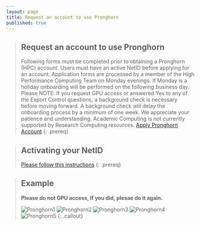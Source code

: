 ```yaml
---
layout: page
title: Request an account to use Pronghorn
published: true
---
```


> ##  Request an account to use Pronghorn
> Following forms must be completed prior to obtaining a Pronghorn (HPC) account.  Users must have an active NetID before applying for an account.
> Application forms are processed by a member of the High Performance Computing Team on Monday evenings. If Monday is a holiday onboarding will be performed on the following business day.
> Please NOTE: If you request GPU access or answered Yes to any of the Export Control questions, a background check is necessary before moving forward. A background check will delay the onboarding process by a minimum of one week. We appreciate your patience and understanding.
> Academic Computing is not currently supported by Research Computing resources.
> [Apply Pronghorn Account](https://www.unr.edu/research-computing/hpc-accounts)
{: .prereq}

> ##  Activating your NetID
> [Please follow this instructions](https://oit.unr.edu/services-and-support/login-ids-and-passwords/netid/netid-activation/)
{: .prereq} 


> ## Example
> **Please do not GPU access, If you did, plesae do it again.** 
>
> ![Pronghorn1]({{site.baseurl}}/fig/Pronghorn_account_1.png)
> ![Pronghorn2]({{site.baseurl}}/fig/Pronghorn_account_2.png)
> ![Pronghorn3]({{site.baseurl}}/fig/Pronghorn_account_3.png)
> ![Pronghorn4]({{site.baseurl}}/fig/Pronghorn_account_4.png)
> ![Pronghorn5]({{site.baseurl}}/fig/Pronghorn_account_5.png)
{: .callout}






